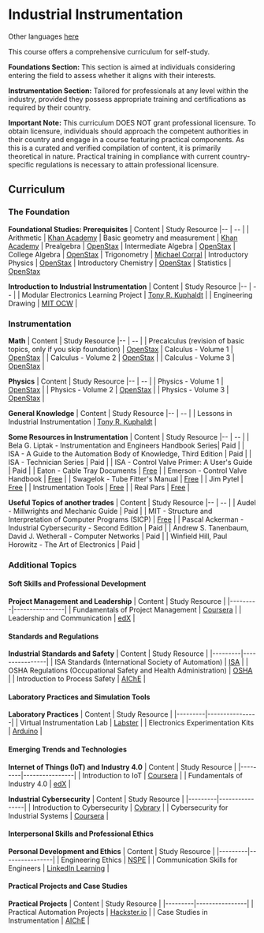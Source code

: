 # Industrial Instrumentation 

Other languages [here](https://github.com/lcafer/Instrumentation/tree/main/languages)

This course offers a comprehensive curriculum for self-study.

**Foundations Section:** This section is aimed at individuals considering entering the field to assess whether it aligns with their interests.

**Instrumentation Section:** Tailored for professionals at any level within the industry, provided they possess appropriate training and certifications as required by their country.

**Important Note:** This curriculum DOES NOT grant professional licensure. To obtain licensure, individuals should approach the competent authorities in their country and engage in a course featuring practical components. As this is a curated and verified compilation of content, it is primarily theoretical in nature. Practical training in compliance with current country-specific regulations is necessary to attain professional licensure.

## Curriculum

### The Foundation

**Foundational Studies: Prerequisites**
| Content |  Study Resource
|-- | -- |
| Arithmetic | [Khan Academy](https://www.khanacademy.org/math/arithmetic#arithmetic-subject-challenge)
| Basic geometry and measurement | [Khan Academy](https://www.khanacademy.org/math/basic-geo#basic-geo-subject-challenge)
| Prealgebra | [OpenStax](https://openstax.org/details/books/prealgebra-2e)
| Intermediate Algebra | [OpenStax](https://openstax.org/details/books/intermediate-algebra-2e)
| College Algebra | [OpenStax](https://openstax.org/details/books/college-algebra-corequisite-support-2e)
| Trigonometry | [Michael Corral](https://mecmath.net/trig/Trigonometry.pdf)
| Introductory Physics | [OpenStax](https://openstax.org/details/books/physics)
| Introductory Chemistry | [OpenStax](https://openstax.org/details/books/chemistry-2e)
| Statistics | [OpenStax](https://assets.openstax.org/oscms-prodcms/media/documents/Statistics-WEB.pdf)

**Introduction to Industrial Instrumentation**
| Content |  Study Resource
|-- | -- |
| Modular Electronics Learning Project | [Tony R. Kuphaldt](http://ibiblio.org/kuphaldt/socratic/model/index.html) |
| Engineering Drawing | [MIT OCW](https://ocw.mit.edu/courses/2-007-design-and-manufacturing-i-spring-2009/pages/related-resources/drawing_and_sketching/) |

### Instrumentation

**Math**
| Content |  Study Resource
|-- | -- |
| Precalculus (revision of basic topics, only if you skip foundation) | [OpenStax](https://assets.openstax.org/oscms-prodcms/media/documents/Precalculus_2e-WEB.pdf)
| Calculus - Volume 1 | [OpenStax](https://openstax.org/details/books/calculus-volume-1) |
| Calculus - Volume 2 | [OpenStax](https://openstax.org/details/books/calculus-volume-2) |
| Calculus - Volume 3 | [OpenStax](https://openstax.org/details/books/calculus-volume-3) |

**Physics**
| Content |  Study Resource
|-- | -- |
| Physics - Volume 1 | [OpenStax](https://openstax.org/details/books/university-physics-volume-1) |
| Physics - Volume 2 | [OpenStax](https://openstax.org/details/books/university-physics-volume-2) |
| Physics - Volume 3 | [OpenStax](https://openstax.org/details/books/university-physics-volume-3) |

**General Knowledge**
| Content |  Study Resource
|-- | -- |
| Lessons in Industrial Instrumentation | [Tony R. Kuphaldt](https://www.ibiblio.org/kuphaldt/socratic/sinst/) |

**Some Resources in Instrumentation**
| Content |  Study Resource
|-- | -- |
| Bela G. Liptak - Instrumentation and Engineers Handbook Series| Paid |
| ISA - A Guide to the Automation Body of Knowledge, Third Edition | Paid |
| ISA - Technician Series | Paid |
| ISA - Control Valve Primer: A User's Guide | Paid |
| Eaton - Cable Tray Documents | [Free](https://www.eaton.com/us/en-us/products/support-systems/cable-tray-and-ladder-systems/cabletray-ed.html) |
| Emerson - Control Valve Handbook | [Free](https://www.emerson.com/documents/automation/control-valve-handbook-en-3661206.pdf) |
| Swagelok - Tube Fitter's Manual | [Free](https://www.swagelok.com/en/supplemental/tube-fitting-manual-digital-supplement) |
| Jim Pytel | [Free](https://youtube.com/@bigbadtech) |
| Instrumentation Tools | [Free](https://instrumentationtools.com) |
| Real Pars | [Free](https://youtube.com/@realpars) |

**Useful Topics of another trades**
| Content |  Study Resource
|-- | -- |
| Audel - Millwrights and Mechanic Guide | Paid |
| MIT - Structure and Interpretation of Computer Programs (SICP) | [Free](https://web.mit.edu/6.001/6.037/sicp.pdf) |
| Pascal Ackerman - Industrial Cybersecurity - Second Edition | Paid |
| Andrew S. Tanenbaum, David J. Wetherall - Computer Networks | Paid |
| Winfield Hill, Paul Horowitz - The Art of Electronics | Paid |

### Additional Topics

#### **Soft Skills and Professional Development**

**Project Management and Leadership**
| Content | Study Resource |
|---------|----------------|
| Fundamentals of Project Management | [Coursera](https://www.coursera.org/learn/project-management-foundations) |
| Leadership and Communication | [edX](https://www.edx.org/course/leadership-and-communication) |

#### **Standards and Regulations**

**Industrial Standards and Safety**
| Content | Study Resource |
|---------|----------------|
| ISA Standards (International Society of Automation) | [ISA](https://www.isa.org/) |
| OSHA Regulations (Occupational Safety and Health Administration) | [OSHA](https://www.osha.gov/) |
| Introduction to Process Safety | [AIChE](https://www.aiche.org/ccps) |

#### **Laboratory Practices and Simulation Tools**

**Laboratory Practices**
| Content | Study Resource |
|---------|----------------|
| Virtual Instrumentation Lab | [Labster](https://www.labster.com/) |
| Electronics Experimentation Kits | [Arduino](https://www.arduino.cc/) |

#### **Emerging Trends and Technologies**

**Internet of Things (IoT) and Industry 4.0**
| Content | Study Resource |
|---------|----------------|
| Introduction to IoT | [Coursera](https://www.coursera.org/learn/iot) |
| Fundamentals of Industry 4.0 | [edX](https://www.edx.org/course/industry-4-0-how-to-revolutionize-your-business) |

**Industrial Cybersecurity**
| Content | Study Resource |
|---------|----------------|
| Introduction to Cybersecurity | [Cybrary](https://www.cybrary.it/) |
| Cybersecurity for Industrial Systems | [Coursera](https://www.coursera.org/learn/industrial-iot-security) |

#### **Interpersonal Skills and Professional Ethics**

**Personal Development and Ethics**
| Content | Study Resource |
|---------|----------------|
| Engineering Ethics | [NSPE](https://www.nspe.org/resources/ethics) |
| Communication Skills for Engineers | [LinkedIn Learning](https://www.linkedin.com/learning/topics/engineering-communication-skills) |

#### **Practical Projects and Case Studies**

**Practical Projects**
| Content | Study Resource |
|---------|----------------|
| Practical Automation Projects | [Hackster.io](https://www.hackster.io/) |
| Case Studies in Instrumentation | [AIChE](https://www.aiche.org/resources/publications/case-studies) |
